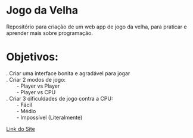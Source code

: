 # Jogo da Velha

Repositório para criação de um web app de jogo da velha, para praticar e aprender mais sobre programação.

# Objetivos:

. Criar uma interface bonita e agradável para jogar<br/>
. Criar 2 modos de jogo:<br/>
&emsp;&emsp;- Player vs Player<br/>
&emsp;&emsp;- Player vs CPU<br/>
. Criar 3 dificuldades de jogo contra a CPU:<br/>
&emsp;&emsp;- Fácil<br/>
&emsp;&emsp;- Médio<br/>
&emsp;&emsp;- Impossível (Literalmente)<br/>

[Link do Site](https://ojogo-da-velha.netlify.app/)
